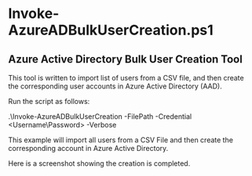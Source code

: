 # Invoke-AzureADBulkUserCreation.ps1
## Azure Active Directory Bulk User Creation Tool

This tool is written to import list of users from a CSV file, and then create the corresponding user accounts in Azure Active Directory (AAD).

Run the script as follows:

.\Invoke-AzureADBulkUserCreation -FilePath <FilePath> -Credential <Username\Password> -Verbose

This example will import all users from a CSV File and then create the corresponding account in Azure Active Directory.

Here is a screenshot showing the creation is completed.